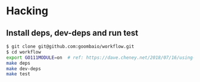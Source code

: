 # Hacking

## Install deps, dev-deps and run test

```sh
$ git clone git@github.com:goombaio/workflow.git
$ cd workflow
export GO111MODULE=on  # ref: https://dave.cheney.net/2018/07/16/using-go-modules-with-travis-ci
make deps
make dev-deps
make test
```
